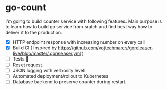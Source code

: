 # go-count

I'm going to build counter service with following features. Main purpose is to learn how to build go service from sratch and find best way how to deliver it to the production.

- [X] HTTP endpoint response with increasing number on every call
- [X] Build CI ( Inspired by https://github.com/vojtechmares/goreleaser-live/blob/master/.goreleaser.yml )
- [ ] Tests 👻
- [ ] Reset request
- [ ] JSON logging with verbosity level
- [ ] Automated deployment/rollout to Kubernetes
- [ ] Database backend to preserve counter during restart

